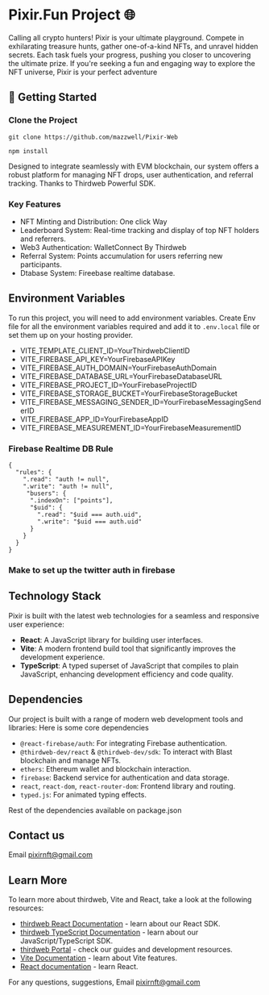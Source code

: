 # Pixir.Fun Project 🌐

Calling all crypto hunters! Pixir is your ultimate playground. Compete in exhilarating treasure hunts, gather one-of-a-kind NFTs, and unravel hidden secrets. Each task fuels your progress, pushing you closer to uncovering the ultimate prize. If you're seeking a fun and engaging way to explore the NFT universe, Pixir is your perfect adventure

## 🚀 Getting Started

### Clone the Project

```Npm
git clone https://github.com/mazzwell/Pixir-Web

npm install
```

Designed to integrate seamlessly with EVM blockchain, our system offers a robust platform for managing NFT drops, user authentication, and referral tracking.
Thanks to Thirdweb Powerful SDK.

### Key Features

- NFT Minting and Distribution: One click Way
- Leaderboard System: Real-time tracking and display of top NFT holders and referrers.
- Web3 Authentication: WalletConnect By Thirdweb
- Referral System: Points accumulation for users referring new participants. 
- Dtabase System: Fireebase realtime database. 

## Environment Variables

To run this project, you will need to add environment variables. Create Env file for all the environment variables required and add it to `.env.local` file or set them up on your hosting provider.

- VITE_TEMPLATE_CLIENT_ID=YourThirdwebClientID
- VITE_FIREBASE_API_KEY=YourFirebaseAPIKey
- VITE_FIREBASE_AUTH_DOMAIN=YourFirebaseAuthDomain
- VITE_FIREBASE_DATABASE_URL=YourFirebaseDatabaseURL
- VITE_FIREBASE_PROJECT_ID=YourFirebaseProjectID
- VITE_FIREBASE_STORAGE_BUCKET=YourFirebaseStorageBucket
- VITE_FIREBASE_MESSAGING_SENDER_ID=YourFirebaseMessagingSenderID
- VITE_FIREBASE_APP_ID=YourFirebaseAppID
- VITE_FIREBASE_MEASUREMENT_ID=YourFirebaseMeasurementID


### Firebase Realtime DB Rule

```Firebase DB rule
{
  "rules": {
    ".read": "auth != null",
    ".write": "auth != null",
     "busers": {
      ".indexOn": ["points"],
      "$uid": {
        ".read": "$uid === auth.uid",
        ".write": "$uid === auth.uid"
      }
    }
  }
}
```

### Make to set up the twitter auth in firebase

## Technology Stack

Pixir is built with the latest web technologies for a seamless and responsive user experience:

- **React**: A JavaScript library for building user interfaces.
- **Vite**: A modern frontend build tool that significantly improves the development experience.
- **TypeScript**: A typed superset of JavaScript that compiles to plain JavaScript, enhancing development efficiency and code quality.


## Dependencies

Our project is built with a range of modern web development tools and libraries:
Here is some core dependencies

- `@react-firebase/auth`: For integrating Firebase authentication.
- `@thirdweb-dev/react` & `@thirdweb-dev/sdk`: To interact with Blast blockchain and manage NFTs.
- `ethers`: Ethereum wallet and blockchain interaction.
- `firebase`: Backend service for authentication and data storage.
- `react`, `react-dom`, `react-router-dom`: Frontend library and routing.
- `typed.js`: For animated typing effects.

Rest of the dependencies available on package.json

## Contact us
Email pixirnft@gmail.com

## Learn More

To learn more about thirdweb, Vite and React, take a look at the following resources:

- [thirdweb React Documentation](https://docs.thirdweb.com/react) - learn about our React SDK.
- [thirdweb TypeScript Documentation](https://docs.thirdweb.com/react) - learn about our JavaScript/TypeScript SDK.
- [thirdweb Portal](https://docs.thirdweb.com/react) - check our guides and development resources.
- [Vite Documentation](https://vitejs.dev/guide/) - learn about Vite features.
- [React documentation](https://reactjs.org/) - learn React.

For any questions, suggestions, Email pixirnft@gmail.com

